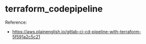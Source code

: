 # terraform_codepipeline

Reference: 

* https://aws.plainenglish.io/gitlab-ci-cd-pipeline-with-terraform-5f591a2c5c21